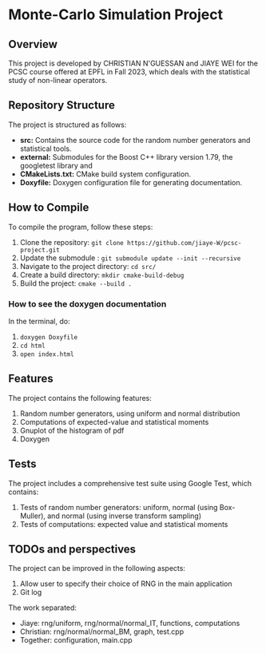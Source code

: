 # Monte-Carlo Simulation Project

## Overview
This project is developed by CHRISTIAN N'GUESSAN and JIAYE WEI for the PCSC course offered at EPFL in Fall 2023, which deals with the statistical study of non-linear operators.

## Repository Structure
The project is structured as follows:

- **src:** Contains the source code for the random number generators and statistical tools.
- **external:** Submodules for the Boost C++ library version 1.79, the googletest library and 
- **CMakeLists.txt:** CMake build system configuration.
- **Doxyfile:** Doxygen configuration file for generating documentation.

## How to Compile
To compile the program, follow these steps:

1. Clone the repository: `git clone https://github.com/jiaye-W/pcsc-project.git`
2. Update the submodule : `git submodule update --init --recursive`
3. Navigate to the project directory: `cd src/`
4. Create a build directory: `mkdir cmake-build-debug`
5. Build the project: `cmake --build .`

### How to see the doxygen documentation
In the terminal, do:
1. `doxygen Doxyfile`
2. `cd html`
3. `open index.html`

## Features
The project contains the following features:
1. Random number generators, using uniform and normal distribution
2. Computations of expected-value and statistical moments
3. Gnuplot of the histogram of pdf
4. Doxygen

## Tests
The project includes a comprehensive test suite using Google Test, which contains:
1. Tests of random number generators: uniform, normal (using Box-Muller), and normal (using inverse transform sampling)
2. Tests of computations: expected value and statistical moments

## TODOs and perspectives
The project can be improved in the following aspects:
1. Allow user to specify their choice of RNG in the main application
2. Git log

The work separated:
- Jiaye: rng/uniform, rng/normal/normal_IT, functions, computations
- Christian: rng/normal/normal_BM, graph, test.cpp
- Together: configuration, main.cpp
